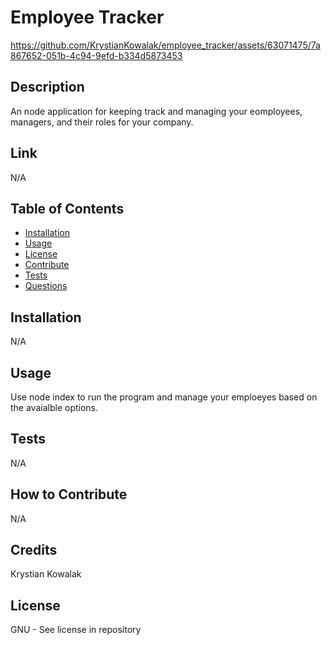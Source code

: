# Employee Tracker
https://github.com/KrystianKowalak/employee_tracker/assets/63071475/7a867652-051b-4c94-9efd-b334d5873453

 ## Description
  An node application for keeping track and managing your eomployees, managers, and their roles for your company.

  ## Link
  N/A

  ## Table of Contents
  - [Installation](#installation)
  - [Usage](#usage)
  - [License](#license)
  - [Contribute](#contribute)
  - [Tests](#tests)
  - [Questions](#questions)

  ## Installation
  N/A

  ## Usage
  Use node index to run the program and manage your emploeyes based on the avaialble options.

  ## Tests
  N/A

  ## How to Contribute
  N/A

  ## Credits
  Krystian Kowalak

  ## License
  GNU - See license in repository
